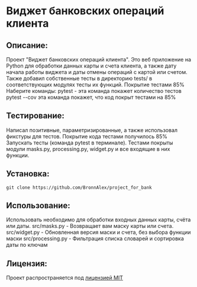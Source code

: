 # Виджет банковских операций клиента
## Описание:
Проект "Виджет банковских операций клиента". Это веб приложение на Python для обработки данных карты и счета клиента, 
а также дату начала работы виджета и даты отмены операций с картой или счетом. Также добавил собственные тесты 
в директорию tests/ в соответствующих модулях тесты их функций. Покрытие тестами 85%
Наберите команды:
pytest - эта команда покажет количество тестов 
pytest --cov эта команда покажет, что код покрыт тестами на 85%
## Тестирование:
Написал позитивные, параметризированные, а также использовал фикстуры для тестов. 
Покрытие кода тестами получилось 85%
Запускать тесты (команда pytest в терминале).
Тестами покрыты модули masks.py, processing.py, widget.py и все входящие в них функции.
## Установка:
```git clone https://github.com/BronnAlex/project_for_bank```
## Использование:
Использовать необходимо для обработки входных данных карты, счёта или даты.
src/masks.py - Возвращает вам маску карты или счета. 
src/widget.py - Обновленная версия маски и счета, без выбора функции маски 
src/processing.py - Фильтрация списка словарей и сортировка даты по ключам
## Лицензия:
Проект распространяется под [лицензией MIT](LICENSE)